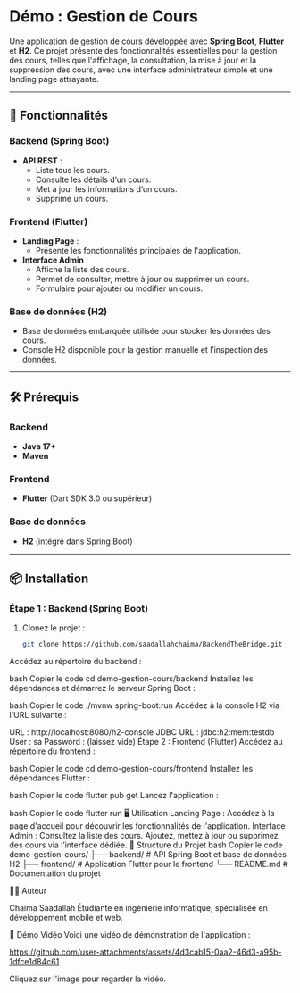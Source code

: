 # Démo : Gestion de Cours

Une application de gestion de cours développée avec **Spring Boot**, **Flutter** et **H2**. Ce projet présente des fonctionnalités essentielles pour la gestion des cours, telles que l'affichage, la consultation, la mise à jour et la suppression des cours, avec une interface administrateur simple et une landing page attrayante.

---

## 🚀 Fonctionnalités

### Backend (Spring Boot)
- **API REST** :
  - Liste tous les cours.
  - Consulte les détails d’un cours.
  - Met à jour les informations d’un cours.
  - Supprime un cours.

### Frontend (Flutter)
- **Landing Page** :
  - Présente les fonctionnalités principales de l'application.
- **Interface Admin** :
  - Affiche la liste des cours.
  - Permet de consulter, mettre à jour ou supprimer un cours.
  - Formulaire pour ajouter ou modifier un cours.

### Base de données (H2)
- Base de données embarquée utilisée pour stocker les données des cours.
- Console H2 disponible pour la gestion manuelle et l’inspection des données.

---

## 🛠 Prérequis

### Backend
- **Java 17+**
- **Maven**

### Frontend
- **Flutter** (Dart SDK 3.0 ou supérieur)

### Base de données
- **H2** (intégré dans Spring Boot)

---

## 📦 Installation

### Étape 1 : Backend (Spring Boot)
1. Clonez le projet :

   ```bash
   git clone https://github.com/saadallahchaima/BackendTheBridge.git
Accédez au répertoire du backend :

bash
Copier le code
cd demo-gestion-cours/backend
Installez les dépendances et démarrez le serveur Spring Boot :

bash
Copier le code
./mvnw spring-boot:run
Accédez à la console H2 via l'URL suivante :

URL : http://localhost:8080/h2-console
JDBC URL : jdbc:h2:mem:testdb
User : sa
Password : (laissez vide)
Étape 2 : Frontend (Flutter)
Accédez au répertoire du frontend :

bash
Copier le code
cd demo-gestion-cours/frontend
Installez les dépendances Flutter :

bash
Copier le code
flutter pub get
Lancez l'application :

bash
Copier le code
flutter run
🖥 Utilisation
Landing Page : Accédez à la page d'accueil pour découvrir les fonctionnalités de l'application.
Interface Admin :
Consultez la liste des cours.
Ajoutez, mettez à jour ou supprimez des cours via l’interface dédiée.
📂 Structure du Projet
bash
Copier le code
demo-gestion-cours/
├── backend/        # API Spring Boot et base de données H2
├── frontend/       # Application Flutter pour le frontend
└── README.md       # Documentation du projet

👩‍💻 Auteur

Chaima Saadallah
Étudiante en ingénierie informatique, spécialisée en développement mobile et web.

🎥 Démo Vidéo
Voici une vidéo de démonstration de l'application :



https://github.com/user-attachments/assets/4d3cab15-0aa2-46d3-a95b-1dfce1d84c61



Cliquez sur l'image pour regarder la vidéo.
